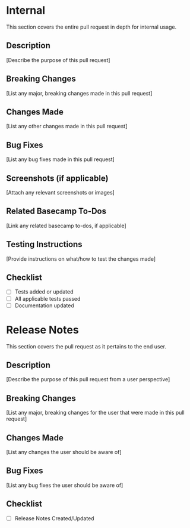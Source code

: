 # Internal
This section covers the entire pull request in depth for internal usage.

## Description
[Describe the purpose of this pull request]

## Breaking Changes
[List any major, breaking changes made in this pull request]

## Changes Made
[List any other changes made in this pull request]

## Bug Fixes
[List any bug fixes made in this pull request]

## Screenshots (if applicable)
[Attach any relevant screenshots or images]

## Related Basecamp To-Dos
[Link any related basecamp to-dos, if applicable]

## Testing Instructions
[Provide instructions on what/how to test the changes made]

## Checklist
- [ ] Tests added or updated
- [ ] All applicable tests passed
- [ ] Documentation updated

# Release Notes
This section covers the pull request as it pertains to the end user.

## Description
[Describe the purpose of this pull request from a user perspective]

## Breaking Changes
[List any major, breaking changes for the user that were made in this pull request]

## Changes Made
[List any changes the user should be aware of]

## Bug Fixes
[List any bug fixes the user should be aware of]

## Checklist
- [ ] Release Notes Created/Updated